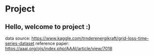 # Project
## Hello, welcome to project :)

data source: https://www.kaggle.com/trnderenergikraft/grid-loss-time-series-dataset
reference paper: https://aaai.org/ojs/index.php/AAAI/article/view/7018

